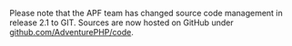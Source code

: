Please note that the APF team has changed source code management in
release 2.1 to GIT. Sources are now hosted on GitHub under
[github.com/AdventurePHP/code](https://github.com/AdventurePHP/code).
<languages />